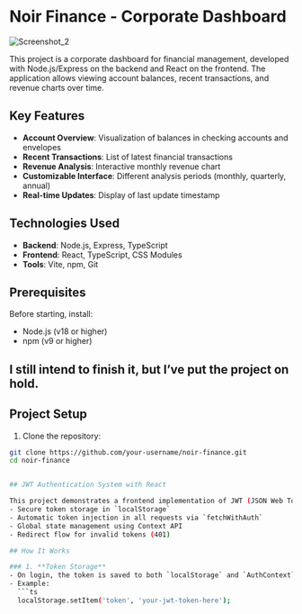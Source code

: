 # Noir Finance - Corporate Dashboard

![Screenshot_2](https://github.com/user-attachments/assets/bbaeb240-17f2-4fb8-bd44-a2a4ca65be04)


This project is a corporate dashboard for financial management, developed with Node.js/Express on the backend and React on the frontend. The application allows viewing account balances, recent transactions, and revenue charts over time.

## Key Features

- **Account Overview**: Visualization of balances in checking accounts and envelopes
- **Recent Transactions**: List of latest financial transactions
- **Revenue Analysis**: Interactive monthly revenue chart
- **Customizable Interface**: Different analysis periods (monthly, quarterly, annual)
- **Real-time Updates**: Display of last update timestamp

## Technologies Used

- **Backend**: Node.js, Express, TypeScript
- **Frontend**: React, TypeScript, CSS Modules
- **Tools**: Vite, npm, Git

## Prerequisites

Before starting, install:
- Node.js (v18 or higher)
- npm (v9 or higher)


## I still intend to finish it, but I’ve put the project on hold.

## Project Setup

1. Clone the repository:
```bash
git clone https://github.com/your-username/noir-finance.git
cd noir-finance


## JWT Authentication System with React  

This project demonstrates a frontend implementation of JWT (JSON Web Token) authentication with:  
- Secure token storage in `localStorage`  
- Automatic token injection in all requests via `fetchWithAuth`  
- Global state management using Context API  
- Redirect flow for invalid tokens (401)  

## How It Works  

### 1. **Token Storage**  
- On login, the token is saved to both `localStorage` and `AuthContext` state  
- Example:  
  ```ts
  localStorage.setItem('token', 'your-jwt-token-here');

